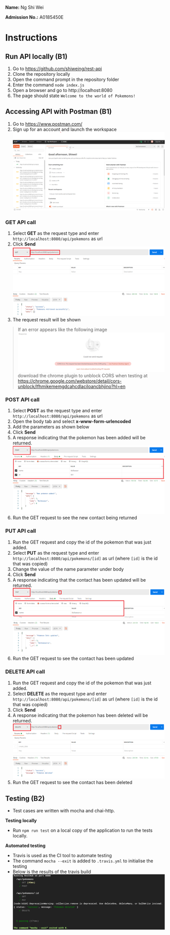**Name:** Ng Shi Wei

**Admission No.:** A0185450E

# Instructions
## Run API locally (B1)
1. Go to https://github.com/shiweing/rest-api
1. Clone the repository locally
1. Open the command prompt in the repository folder
1. Enter the command `node index.js`
1. Open a browser and go to http://localhost:8080
1. The page should state `Welcome to the world of Pokemons!`

## Accessing API with Postman (B1)
1. Go to https://www.postman.com/
1. Sign up for an account and launch the workspace
![Image of Postman](images/postman.png)

### **GET** API call
1. Select **GET** as the request type and enter `http://localhost:8080/api/pokemons` as url
1. Click **Send**
![Image of GET request](images/get-request.png)
1. The request result will be shown

> If an error appears like the following image ![Image of CORS error](images/cors-error.png) download the chrome plugin to unblock CORS when testing at https://chrome.google.com/webstore/detail/cors-unblock/lfhmikememgdcahcdlaciloancbhjino?hl=en

### **POST** API call
1. Select **POST** as the request type and enter `http://localhost:8080/api/pokemons` as url
1. Open the body tab and select **x-www-form-urlencoded**
1. Add the parameters as shown below
1. Click **Send**
1. A response indicating that the pokemon has been added will be returned.
![Image of POST request](images/post-request.png)
1. Run the GET request to see the new contact being returned

### **PUT** API call
1. Run the GET request and copy the id of the pokemon that was just added.
1. Select **PUT** as the request type and enter `http://localhost:8080/api/pokemons/[id]` as url (where `[id]` is the id that was copied)
1. Change the value of the name parameter under body
1. Click **Send**
1. A response indicating that the contact has been updated will be returned.
![Image of PUT request](images/put-request.png)
1. Run the GET request to see the contact has been updated

### **DELETE** API call
1. Run the GET request and copy the id of the pokemon that was just added.
1. Select **DELETE** as the request type and enter `http://localhost:8080/api/pokemons/[id]` as url (where `[id]` is the id that was copied)
1. Click **Send**
1. A response indicating that the pokemon has been deleted will be returned.
![Image of DELETE request](images/delete-request.png)
1. Run the GET request to see the contact has been deleted

## Testing (B2)
- Test cases are written with mocha and chai-http.

**Testing locally**
- Run `npm run test` on a local copy of the application to run the tests locally.

**Automated testing**
- Travis is used as the CI tool to automate testing
- The command `mocha --exit` is added to `.travis.yml` to initialise the testing
- Below is the results of the travis build
![Image of travis build](images/test-results.png)
